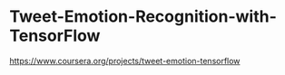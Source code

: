 # Tweet-Emotion-Recognition-with-TensorFlow
https://www.coursera.org/projects/tweet-emotion-tensorflow
